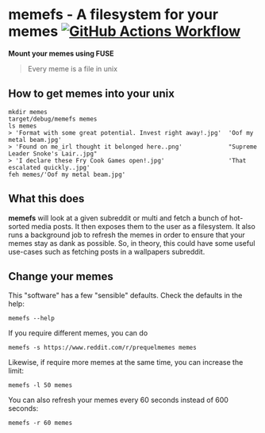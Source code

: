 # memefs - A filesystem for your memes [![GitHub Actions Workflow](https://github.com/svenstaro/memefs/workflows/CI/badge.svg)](https://github.com/svenstaro/memefs/actions)

**Mount your memes using FUSE**

> Every meme is a file in unix

## How to get memes into your unix

    mkdir memes
    target/debug/memefs memes
    ls memes
    > 'Format with some great potential. Invest right away!.jpg'  'Oof my metal beam.jpg'
    > 'Found on me_irl thought it belonged here..png'             "Supreme Leader Snoke's Lair..jpg"
    > 'I declare these Fry Cook Games open!.jpg'                  'That escalated quickly..jpg'
    feh memes/'Oof my metal beam.jpg'

## What this does

**memefs** will look at a given subreddit or multi and fetch a bunch of hot-sorted media posts.
It then exposes them to the user as a filesystem.
It also runs a background job to refresh the memes in order to ensure that your memes stay as dank as possible.
So, in theory, this could have some useful use-cases such as fetching posts in a wallpapers subreddit.

## Change your memes

This "software" has a few "sensible" defaults. Check the defaults in the help:

    memefs --help

If you require different memes, you can do

    memefs -s https://www.reddit.com/r/prequelmemes memes

Likewise, if require more memes at the same time, you can increase the limit:

    memefs -l 50 memes

You can also refresh your memes every 60 seconds instead of 600 seconds:

    memefs -r 60 memes
